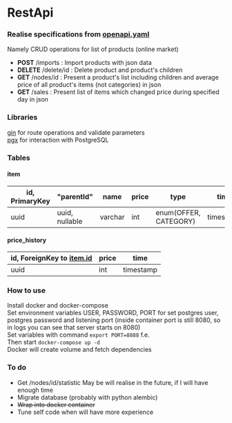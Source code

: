# RestApi
### Realise specifications from [openapi.yaml](https://github.com/zdon0/RestApi/blob/master/openapi.yaml)
Namely CRUD operations for list of products (online market)
- **POST** /imports : Import products with json data
- **DELETE** /delete/id : Delete product and product's children
- **GET** /nodes/id : Present a product's list including children and average price of all product's items (not categories) in json
- **GET** /sales : Present list of items which changed price during specified day in json

### Libraries
[gin](https://github.com/gin-gonic/gin) for route operations and validate parameters <br/>
[pgx](https://github.com/jackc/pgx) for interaction with PostgreSQL

### Tables
#### item
| id, PrimaryKey |   "parentId"   |   name  | price |         type          |    time   |
| -- | -------------- | ------- | ----- | --------------------- | --------- |
|uuid| uuid, nullable | varchar |  int  | enum(OFFER, CATEGORY) | timestamp |
#### price_history
| id, ForeignKey to [item.id](#item) | price | time |
| ---- | --- | --------- |
| uuid | int | timestamp |

### How to use
Install docker and docker-compose  <br/>
Set environment variables USER, PASSWORD, PORT for set postgres user, postgres password and listening port (inside container port is still 8080, so in logs you can see that server starts on 8080) <br/>
Set variables with command ```export PORT=8888``` f.e. <br/>
Then start ``docker-compose up -d`` <br/>
Docker will create volume and fetch dependencies
### To do
- Get /nodes/id/statistic
  May be will realise in the future, if I will have enough time
- Migrate database (probably with python alembic)
- ~~Wrap into docker container~~
- Tune self code when will have more experience
